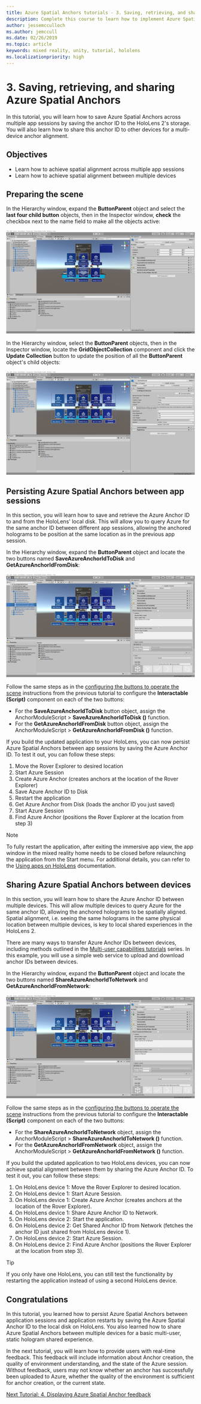 ```yaml
---
title: Azure Spatial Anchors tutorials - 3. Saving, retrieving, and sharing Azure Spatial Anchors
description: Complete this course to learn how to implement Azure Spatial Anchors within a mixed reality application.
author: jessemcculloch
ms.author: jemccull
ms.date: 02/26/2019
ms.topic: article
keywords: mixed reality, unity, tutorial, hololens
ms.localizationpriority: high
---
```


# 3. Saving, retrieving, and sharing Azure Spatial Anchors

In this tutorial, you will learn how to save Azure Spatial Anchors across multiple app sessions by saving the anchor ID to the HoloLens 2's storage. You will also learn how to share this anchor ID to other devices for a multi-device anchor alignment.

## Objectives

* Learn how to achieve spatial alignment across multiple app sessions
* Learn how to achieve spatial alignment between multiple devices

## Preparing the scene

In the Hierarchy window, expand the **ButtonParent** object and select the **last four child button** objects, then in the Inspector window, **check** the checkbox next to the name field to make all the objects active:

![mr-learning-asa](images/mr-learning-asa/asa-03-section1-step1-1.png)

In the Hierarchy window, select the **ButtonParent** objects, then in the Inspector window, locate the **GridObjectCollection** component and click the **Update Collection** button to update the position of all the **ButtonParent** object's child objects:

![mr-learning-asa](images/mr-learning-asa/asa-03-section1-step1-2.png)

## Persisting Azure Spatial Anchors between app sessions

In this section, you will learn how to save and retrieve the Azure Anchor ID to and from the HoloLens' local disk. This will allow you to query Azure for the same anchor ID between different app sessions, allowing the anchored holograms to be position at the same location as in the previous app session.

In the Hierarchy window, expand the **ButtonParent** object and locate the two buttons named **SaveAzureAnchorIdToDisk** and **GetAzureAnchorIdFromDisk**:

![mr-learning-asa](images/mr-learning-asa/asa-03-section2-step1-1.png)

Follow the same steps as in the [configuring the buttons to operate the scene](mr-learning-asa-02.md#configuring-the-buttons-to-operate-the-scene) instructions from the previous tutorial to configure the **Interactable (Script)** component on each of the two buttons:

* For the **SaveAzureAnchorIdToDisk** button object, assign the AnchorModuleScript > **SaveAzureAnchorIdToDisk ()** function.
* For the **GetAzureAnchorIdFromDisk** button object, assign the AnchorModuleScript > **GetAzureAnchorIdFromDisk ()** function.

If you build the updated application to your HoloLens, you can now persist Azure Spatial Anchors between app sessions by saving the Azure Anchor ID. To test it out, you can follow these steps:

1. Move the Rover Explorer to desired location
2. Start Azure Session
3. Create Azure Anchor (creates anchors at the location of the Rover Explorer)
4. Save Azure Anchor ID to Disk
5. Restart the application
6. Get Azure Anchor from Disk (loads the anchor ID you just saved)
7. Start Azure Session
8. Find Azure Anchor (positions the Rover Explorer at the location from step 3)

> [!NOTE]
> To fully restart the application, after exiting the immersive app view, the app window in the mixed reality home needs to be closed before relaunching the application from the Start menu. For additional details, you can refer to the [Using apps on HoloLens](https://docs.microsoft.com/hololens/holographic-home#using-apps-on-hololens) documentation.

## Sharing Azure Spatial Anchors between devices

In this section, you will learn how to share the Azure Anchor ID between multiple devices. This will allow multiple devices to query Azure for the same anchor ID, allowing the anchored holograms to be spatially aligned. Spatial alignment, i.e. seeing the same holograms in the same physical location between multiple devices, is key to local shared experiences in the HoloLens 2.

There are many ways to transfer Azure Anchor IDs between devices, including methods outlined in the [Multi-user capabilities tutorials](mr-learning-sharing-02.md) series. In this example, you will use a simple web service to upload and download anchor IDs between devices.

In the Hierarchy window, expand the **ButtonParent** object and locate the two buttons named **ShareAzureAnchorIdToNetwork** and **GetAzureAnchorIdFromNetwork**:

![mr-learning-asa](images/mr-learning-asa/asa-03-section3-step1-1.png)

Follow the same steps as in the [configuring the buttons to operate the scene](mr-learning-asa-02.md#configuring-the-buttons-to-operate-the-scene) instructions from the previous tutorial to configure the **Interactable (Script)** component on each of the two buttons:

* For the **ShareAzureAnchorIdToNetwork** object, assign the AnchorModuleScript > **ShareAzureAnchorIdToNetwork ()** function.
* For the **GetAzureAnchorIdFromNetwork** object, assign the AnchorModuleScript > **GetAzureAnchorIdFromNetwork ()** function.

If you build the updated application to two HoloLens devices, you can now achieve spatial alignment between them by sharing the Azure Anchor ID. To test it out, you can follow these steps:

1. On HoloLens device 1: Move the Rover Explorer to desired location.
2. On HoloLens device 1: Start Azure Session.
3. On HoloLens device 1: Create Azure Anchor (creates anchors at the location of the Rover Explorer).
4. On HoloLens device 1: Share Azure Anchor ID to Network.
5. On HoloLens device 2: Start the application.
6. On HoloLens device 2: Get Shared Anchor ID from Network (fetches the anchor ID just shared from HoloLens device 1).
7. On HoloLens device 2: Start Azure Session.
8. On HoloLens device 2: Find Azure Anchor (positions the Rover Explorer at the location from step 3).

> [!TIP]
> If you only have one HoloLens, you can still test the functionality by restarting the application instead of using a second HoloLens device.

## Congratulations

In this tutorial, you learned how to persist Azure Spatial Anchors between application sessions and application restarts by saving the Azure Spatial Anchor ID to the local disk on HoloLens. You also learned how to share Azure Spatial Anchors between multiple devices for a basic multi-user, static hologram shared experience.

In the next tutorial, you will learn how to provide users with real-time feedback. This feedback will include information about Anchor creation, the quality of environment understanding, and the state of the Azure session. Without feedback, users may not know whether an anchor has successfully been uploaded to Azure, whether the quality of the environment is sufficient for anchor creation, or the current state.

[Next Tutorial: 4. Displaying Azure Spatial Anchor feedback](mr-learning-asa-04.md)
